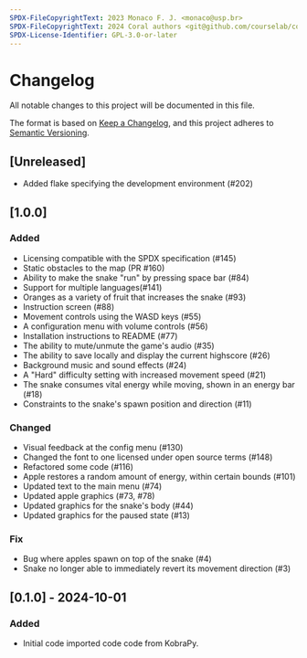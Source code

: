 ```yaml
---
SPDX-FileCopyrightText: 2023 Monaco F. J. <monaco@usp.br>
SPDX-FileCopyrightText: 2024 Coral authors <git@github.com/courselab/coral>
SPDX-License-Identifier: GPL-3.0-or-later
---
```


# Changelog

All notable changes to this project will be documented in this file.

The format is based on [Keep a Changelog](https://keepachangelog.com/en/1.1.0/),
and this project adheres to [Semantic Versioning](https://semver.org/spec/v2.0.0.html).

## [Unreleased]

- Added flake specifying the development environment (#202)

## [1.0.0]

### Added

- Licensing compatible with the SPDX specification (#145)
- Static obstacles to the map (PR #160)
- Ability to make the snake "run" by pressing space bar (#84)
- Support for multiple languages(#141)
- Oranges as a variety of fruit that increases the snake (#93)
- Instruction screen (#88)
- Movement controls using the WASD keys (#55)
- A configuration menu with volume controls (#56)
- Installation instructions to README (#77)
- The ability to mute/unmute the game's audio (#35)
- The ability to save locally and display the current highscore (#26)
- Background music and sound effects (#24)
- A "Hard" difficulty setting with increased movement speed (#21)
- The snake consumes vital energy while moving, shown in an energy bar (#18)
- Constraints to the snake's spawn position and direction (#11)

### Changed

- Visual feedback at the config menu (#130)
- Changed the font to one licensed under open source terms (#148)
- Refactored some code (#116)
- Apple restores a random amount of energy, within certain bounds (#101)
- Updated text to the main menu (#74)
- Updated apple graphics (#73, #78)
- Updated graphics for the snake's body (#44)
- Updated graphics for the paused state (#13)

### Fix

- Bug where apples spawn on top of the snake (#4)
- Snake no longer able to immediately revert its movement direction (#3)

## [0.1.0] - 2024-10-01

### Added

- Initial code imported code code from KobraPy.
